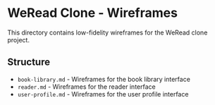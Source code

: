 # WeRead Clone - Wireframes

This directory contains low-fidelity wireframes for the WeRead clone project.

## Structure

- `book-library.md` - Wireframes for the book library interface
- `reader.md` - Wireframes for the reader interface
- `user-profile.md` - Wireframes for the user profile interface